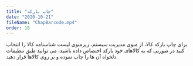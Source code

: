 ```yaml
---
title: "چاپ بارکد"
date: "2020-10-21"
fileName: "ChapBarcode.mp4"
order: 18
---
```


برای چاپ بارکد کالا، از منوی مدیریت سیستم، زیرمنوی لیست شناسنامه کالا را انتخاب کنید در صورتی که به کالاهای خود بارکد اختصاص داده باشید، می ‌توانید طبق تنظیمات دلخواه آن ‌ها را چاپ نموده و بر روی کالاها قرار دهید.
